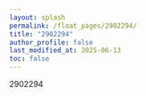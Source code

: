 ```yaml
---
layout: splash
permalink: /float_pages/2902294/
title: "2902294"
author_profile: false
last_modified_at: 2025-06-13
toc: false
---
```

 
2902294
